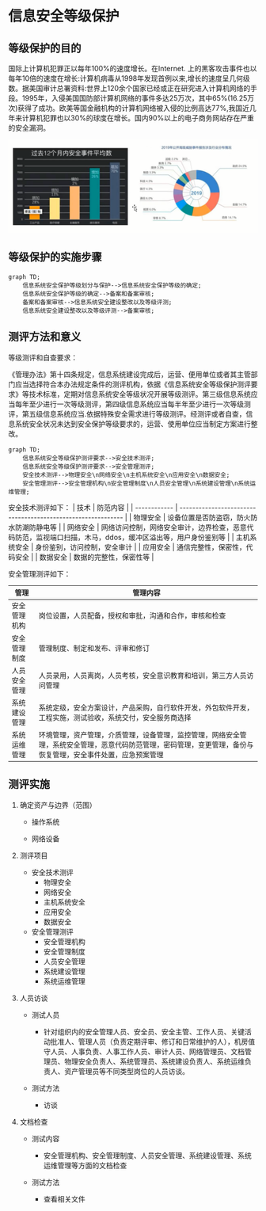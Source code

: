 # 信息安全等级保护

## 等级保护的目的

国际上计算机犯罪正以每年100%的速度增长。在Internet. 上的黑客攻击事件也以每年10倍的速度在增长:计算机病毒从1998年发现首例以来,增长的速度呈几何级数。据美国审计总署资料:世界上120余个国家已经或正在研究进入计算机网络的手段。1995年，入侵美国国防部计算机网络的事件多达25万次，其中65%(16.25万次)获得了成功。欧美等国金融机构的计算机网络被入侵的比例高达77%,我国近几年来计算机犯罪也以30%的球度在增长。国内90%以上的电子商务网站存在严重的安全漏洞。

![image-20230306135041874](images/image-20230306135041874.png)

## 等级保护的实施步骤

```mermaid
graph TD;
    信息系统安全保护等级划分与保护-->信息系统安全保护等级的确定;
    信息系统安全保护等级的确定-->备案和备案审核;
    备案和备案审核-->信息系统安全建设整改以及等级评测;
    信息系统安全建设整改以及等级评测-->备案审核;
```

## 测评方法和意义

等级测评和自查要求：

《管理办法》第十四条规定，信息系统建设完成后，运营、便用单位或者其主管部门应当选择符合本办法规定条件的测评机构，依据《信息系统安全等级保护测评要求》等技术标准，定期对信息系统安全等级状况开展等级测评。第三级信息系统应当每年至少进行一次等级测评，第四级信息系统应当每半年至少进行一次等级测评，第五级信息系统应当.依据特殊安全需求进行等级测评。经测评或者自查，信息系统安全状况未达到安全保护等级要求的，运营、使用单位应当制定方案进行整改。

```mermaid
graph TD;
    信息系统安全等级保护测评要求-->安全技术测评;
    信息系统安全等级保护测评要求-->安全管理测评;
    安全技术测评-->物理安全\n网络安全\n主机系统安全\n应用安全\n数据安全;
    安全管理测评-->安全管理机构\n安全管理制度\n人员安全管理\n系统建设管理\n系统运维管理;
```
安全技术测评如下：
| 技术         | 防范内容                                                     |
| ------------ | ------------------------------------------------------------ |
| 物理安全     | 设备位置是否防盗窃，防火防水防潮防静电等                     |
| 网络安全     | 网络访问控制，网络安全审计，边界检查，恶意代码防范，监视端口扫描，木马，ddos，缓冲区溢出等，用户身份鉴别等 |
| 主机系统安全 | 身份鉴别，访问控制，安全审计                                 |
| 应用安全     | 通信完整性，保密性，代码安全                                |
| 数据安全     | 数据的完整性，保密性等                                     |

安全管理测评如下：

| 管理         | 管理内容                                                     |
| ------------ | ------------------------------------------------------------ |
| 安全管理机构 | 岗位设置，人员配备，授权和审批，沟通和合作，审核和检查       |
| 安全管理制度 | 管理制度、制定和发布、评审和修订                             |
| 人员安全管理 | 人员录用，人员离岗，人员考核，安全意识教育和培训，第三方人员访问管理 |
| 系统建设管理 | 系统定级，安全方案设计，产品采购，自行软件开发，外包软件开发，工程实施，测试验收，系统交付，安全服务商选择 |
| 系统运维管理 | 环境管理，资产管理，介质管理，设备管理，监控管理，网络安全管理，系统安全管理，恶意代码防范管理，密码管理，变更管理，备份与恢复管理，安全事件处置，应急预案管理 |


## 测评实施

1. 确定资产与边界（范围）

   - 操作系统

   - 网络设备

2. 测评项目
   - 安全技术测评
     - 物理安全
     - 网络安全
     - 主机系统安全
     - 应用安全
     - 数据安全
   - 安全管理测评
     - 安全管理机构
     - 安全管理制度
     - 人员安全管理
     - 系统建设管理
     - 系统运维管理
3. 人员访谈
   - 测试人员
      - 针对组织内的安全管理人员、安全员、安全主管、工作人员、关键活动批准人、管理人员（负责定期评审、修订和日常维护的人），机房值守人员、人事负责、人事工作人员、审计人员、网络管理员、文档管理员、物理安全负责人、系统管理员、系统建设负责人、系统运维负责人、资产管理员等不同类型岗位的人员访谈。

   - 测试方法
      - 访谈

4. 文档检查
   - 测试内容
      - 安全管理机构、安全管理制度、人员安全管理、系统建设管理、系统运维管理等方面的文档检查

   - 测试方法
      - 查看相关文件

